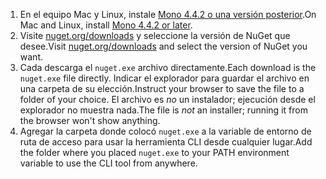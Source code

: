1. <span data-ttu-id="8031f-101">En el equipo Mac y Linux, instale [Mono 4.4.2 o una versión posterior](http://www.mono-project.com/docs/getting-started/install/).</span><span class="sxs-lookup"><span data-stu-id="8031f-101">On Mac and Linux, install [Mono 4.4.2 or later](http://www.mono-project.com/docs/getting-started/install/).</span></span>
2. <span data-ttu-id="8031f-102">Visite [nuget.org/downloads](https://nuget.org/downloads) y seleccione la versión de NuGet que desee.</span><span class="sxs-lookup"><span data-stu-id="8031f-102">Visit [nuget.org/downloads](https://nuget.org/downloads) and select the version of NuGet you want.</span></span>
3. <span data-ttu-id="8031f-103">Cada descarga el `nuget.exe` archivo directamente.</span><span class="sxs-lookup"><span data-stu-id="8031f-103">Each download is the `nuget.exe` file directly.</span></span> <span data-ttu-id="8031f-104">Indicar el explorador para guardar el archivo en una carpeta de su elección.</span><span class="sxs-lookup"><span data-stu-id="8031f-104">Instruct your browser to save the file to a folder of your choice.</span></span> <span data-ttu-id="8031f-105">El archivo es *no* un instalador; ejecución desde el explorador no muestra nada.</span><span class="sxs-lookup"><span data-stu-id="8031f-105">The file is *not* an installer; running it from the browser won't show anything.</span></span>
4. <span data-ttu-id="8031f-106">Agregar la carpeta donde colocó `nuget.exe` a la variable de entorno de ruta de acceso para usar la herramienta CLI desde cualquier lugar.</span><span class="sxs-lookup"><span data-stu-id="8031f-106">Add the folder where you placed `nuget.exe` to your PATH environment variable to use the CLI tool from anywhere.</span></span>